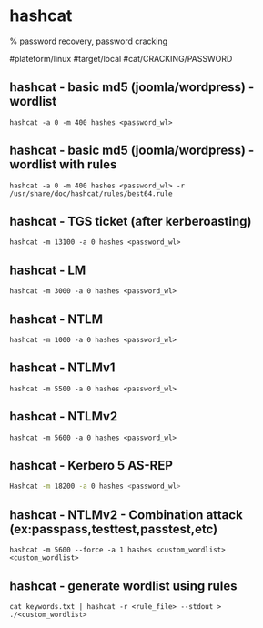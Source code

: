 # hashcat

% password recovery, password cracking

#plateform/linux  #target/local  #cat/CRACKING/PASSWORD 

## hashcat - basic md5 (joomla/wordpress) - wordlist
```
hashcat -a 0 -m 400 hashes <password_wl>
```

## hashcat - basic md5 (joomla/wordpress) - wordlist with rules
```
hashcat -a 0 -m 400 hashes <password_wl> -r /usr/share/doc/hashcat/rules/best64.rule 
```

## hashcat - TGS ticket (after kerberoasting)
```
hashcat -m 13100 -a 0 hashes <password_wl> 
```

## hashcat - LM
```
hashcat -m 3000 -a 0 hashes <password_wl> 
```

## hashcat - NTLM
```
hashcat -m 1000 -a 0 hashes <password_wl> 
```

## hashcat - NTLMv1
```
hashcat -m 5500 -a 0 hashes <password_wl> 
```

## hashcat - NTLMv2
```
hashcat -m 5600 -a 0 hashes <password_wl> 
```

## hashcat - Kerbero 5 AS-REP
```bash
Hashcat -m 18200 -a 0 hashes <password_wl>
```

## hashcat - NTLMv2 - Combination attack (ex:passpass,testtest,passtest,etc)
```
hashcat -m 5600 --force -a 1 hashes <custom_wordlist> <custom_wordlist>
```

## hashcat - generate wordlist using rules
```
cat keywords.txt | hashcat -r <rule_file> --stdout > ./<custom_wordlist>
```


